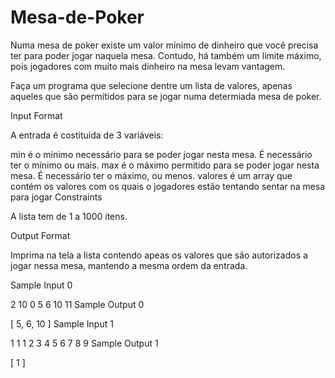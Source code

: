 # Mesa-de-Poker
Numa mesa de poker existe um valor mínimo de dinheiro que você precisa ter para poder jogar naquela mesa. Contudo, há também um limite máximo, pois jogadores com muito mais dinheiro na mesa levam vantagem. 

Faça um programa que selecione dentre um lista de valores, apenas aqueles que são permitidos para se jogar numa determiada mesa de poker.

Input Format

A entrada é costituida de 3 variáveis:

min é o mínimo necessário para se poder jogar nesta mesa. É necessário ter o mínimo ou mais.
max é o máximo permitido para se poder jogar nesta mesa. É necessário ter o máximo, ou menos.
valores é um array que contém os valores com os quais o jogadores estão tentando sentar na mesa para jogar
Constraints

A lista tem de 1 a 1000 itens.

Output Format

Imprima na tela a lista contendo apeas os valores que são autorizados a jogar nessa mesa, mantendo a mesma ordem da entrada.

Sample Input 0

2
10
0 5 6 10 11
Sample Output 0

[ 5, 6, 10 ]
Sample Input 1

1
1
1 2 3 4 5 6 7 8 9
Sample Output 1

[ 1 ]
